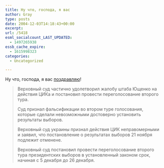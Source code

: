 ```yaml
---
title: Ну что, господа, я вас
author: Gray
type: posts
date: 2004-12-03T14:18:43+00:00
excerpt:
url: /5418
esml_socialcount_LAST_UPDATED:
  - 1497265938
essb_cache_expire:
  - 1615998323
categories:
  - Uncategorized

---
```








Ну что, господа, я вас <a href="http://www.korrespondent.net/main/108475" target="_blank">поздравляю</a>!

> Верховный суд частично удолетворил жалобу штаба Ющенко на действия ЦИКа и постановил провести переголосование второго тура.
> 
> Суд признал фальсификации во втором туре голосования, которые сделали невозможными достоверно установить результаты выборов.
> 
> Верховный суд украины признал действия ЦИК неправомерными и заявил, что постановление о результатах выборов 21 ноября подлежит отменене.
> 
> Верховный суд постановил провести переголосование второго тура президентских выборов в установленный законом срок, начиная с 5 декабря до 26 декабря.